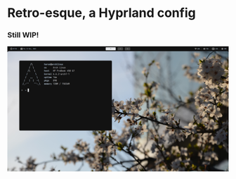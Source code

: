 # Retro-esque, a Hyprland config

### Still WIP!

<div align="center">
  <img src="./assets/hyprland1.png">
</div>
